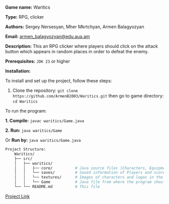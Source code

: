 **Game name:** Waritics

**Type:** RPG, clicker

**Authors:** Sergey Nersesyan, Mher Mkrtchyan, Armen Balagyozyan

**Email:** armen_balagyozyan@edu.aua.am

**Description:** This an RPG clicker where players should click on the attack button which appears in random places in order to defeat the enemy.

**Prerequisites:** `JDK 23` or higher

**Installation:** 

To install and set up the project, follow these steps:

1. Clone the repository: `git clone https://github.com/ArmenB2003/Waritics.git` then go to  game directory: `cd Waritics`

To run the program: 

**1. Compile:**  `javac waritics/Game.java`
 
**2. Run:** `java waritics/Game`
 
Or **Run by:** `java waritics/Game.java`

``` bash
Project Structure:
	Waritics/
	├── src/
	│   ├── waritics/
	│   │   ├── core/          # Java source files (Characters, Equipment, Panel)
	│   │   └── saves/         # Saved information of Players and scores
	│   │   └── textures/      # Images of characters and logos in the game
	│   │   └── Game           # Java file from where the program should be ran
	└── └── README.md          # This file
```
	
[Project Link](https://github.com/ArmenB2003/Waritics)
